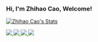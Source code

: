 ### Hi, I'm Zhihao Cao, Welcome!
<!--
**WhiteFireFox/WhiteFireFox** is a ✨ _special_ ✨ repository because its `README.md` (this file) appears on your GitHub profile.

Here are some ideas to get you started:

- 🔭 I’m currently working on ...
- 🌱 I’m currently learning ...
- 👯 I’m looking to collaborate on ...
- 🤔 I’m looking for help with ...
- 💬 Ask me about ...
- 📫 How to reach me: ...
- 😄 Pronouns: ...
- ⚡ Fun fact: ...
-->

<p align="left">
  <a href="https://github.com/WhiteFireFox" class="rich-diff-level-one">
    <img src="https://github-readme-stats.vercel.app/api?username=WhiteFireFox&title_color=333&text_color=777" alt="Zhihao Cao's Stats" >
    <!-- &hide=issues
    <img src="https://github-readme-stats.vercel.app/api?username=WhiteFireFox&hide=issues&title_color=333&text_color=777" alt="Zhihao Cao's Stats" >
    -->
  </a>
</p>


<p align="left">
<a href="https://github.com/WhiteFireFox">
    <img src="https://badges.pufler.dev/visits/WhiteFireFox/WhiteFireFox?style=flat-square&color=black&logo=github">
  </a>
  <a href="https://github.com/WhiteFireFox">
    <img src="https://badges.pufler.dev/years/WhiteFireFox?style=flat-square&color=black&logo=github">
  </a>
  <a href="https://github.com/WhiteFireFox?tab=repositories">
    <img src="https://badges.pufler.dev/repos/WhiteFireFox?style=flat-square&color=black&logo=github">
  </a>
  <a href="https://github.com/WhiteFireFox">
    <img src="https://badges.pufler.dev/commits/monthly/WhiteFireFox?style=flat-square&color=black&logo=github">
  </a>
  </p>
